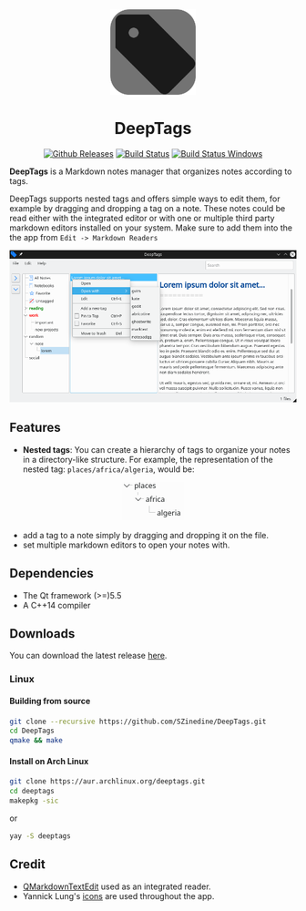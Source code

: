 <div align="center">
<img src="deeptags.png" alt="DeepTags" width="150"> 
</div>

<h1 align="center">DeepTags</h1>

<div align="center">
<a href="https://github.com/SZinedine/DeepTags/releases"><img src="https://img.shields.io/github/v/release/SZinedine/DeepTags" alt="Github Releases" /></a> <a href="https://travis-ci.org/SZinedine/DeepTags"><img src="https://travis-ci.org/SZinedine/DeepTags.svg?branch=master" alt="Build Status" /></a> <a href="https://ci.appveyor.com/project/SZinedine/DeepTags"><img src="https://ci.appveyor.com/api/projects/status/github/SZinedine/DeepTags" alt="Build Status Windows" /></a>
</div>

**DeepTags** is a Markdown notes manager that organizes notes according to tags.

DeepTags supports nested tags and offers simple ways to edit them, for example by dragging and dropping a tag on a note. These notes could be read either with the integrated editor or with one or multiple third party markdown editors installed on your system. Make sure to add them into the the app from `Edit -> Markdown Readers`

![Screenshot of DeepTags on a Linux machine running plasma 5](Screenshot.png)


## Features

* **Nested tags**: You can create a hierarchy of tags to organize your notes in a directory-like structure. For example, the representation of the nested tag: `places/africa/algeria`, would be:

<p align="center">
<img src="tag_hierarchy.png" alt="tag hierarchy">
</p>

* add a tag to a note simply by dragging and dropping it on the file.
* set multiple markdown editors to open your notes with.


## Dependencies

- The Qt framework (>=)5.5
- A C++14 compiler


## Downloads

You can download the latest release [here](https://github.com/SZinedine/DeepTags/releases/latest).

### Linux

#### Building from source

```bash
git clone --recursive https://github.com/SZinedine/DeepTags.git
cd DeepTags
qmake && make
```

#### Install on Arch Linux

```bash
git clone https://aur.archlinux.org/deeptags.git
cd deeptags
makepkg -sic
```

or
```bash
yay -S deeptags
```

## Credit
- [QMarkdownTextEdit](https://github.com/pbek/qmarkdowntextedit) used as an integrated reader.
- Yannick Lung's [icons](https://www.iconfinder.com/yanlu) are used throughout the app.

